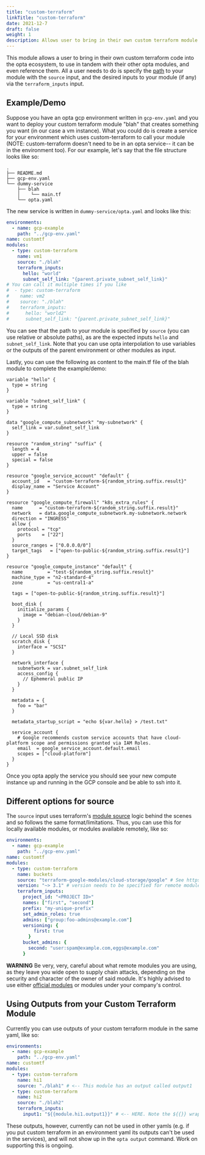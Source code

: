 ```yaml
---
title: "custom-terraform"
linkTitle: "custom-terraform"
date: 2021-12-7
draft: false
weight: 1
description: Allows user to bring in their own custom terraform module
---
```


This module allows a user to bring in their own custom terraform code into the opta ecosystem, to use in tandem with
their other opta modules, and even reference them. All a user needs to do is specify the 
[path](https://www.terraform.io/language/modules/sources#module-sources)
to your module with the `source` input, and the desired inputs to your module (if any) via the 
`terraform_inputs` input.

## Example/Demo
Suppose you have an opta gcp environment written in `gcp-env.yaml` and you want to deploy your custom terraform module
"blah" that creates something you want (in our case a vm instance). What you could do is create a service for your
environment which uses custom-terraform to call your module (NOTE: custom-terraform doesn't need to be in an opta 
service-- it can be in the environment too). For our example, let's say that the file structure looks like so:

```
.
├── README.md
├── gcp-env.yaml
└── dummy-service
    ├── blah
    │    └── main.tf
    └── opta.yaml
```

The new service is written in `dummy-service/opta.yaml` and looks like this:

```yaml
environments:
  - name: gcp-example
    path: "../gcp-env.yaml"
name: customtf
modules:
  - type: custom-terraform
    name: vm1
    source: "./blah"
    terraform_inputs:
      hello: "world"
      subnet_self_link: "{parent.private_subnet_self_link}"
# You can call it multiple times if you like
#  - type: custom-terraform
#    name: vm2
#    source: "./blah"
#    terraform_inputs:
#      hello: "world2"
#      subnet_self_link: "{parent.private_subnet_self_link}"
```

You can see that the path to your module is specified by `source` (you can use relative or absolute paths),
as are the expected inputs `hello` and `subnet_self_link`. Note that you can use opta interpolation to use variables or
the outputs of the parent environment or other modules as input.

Lastly, you can use the following as content to the main.tf file of the blah module to complete the example/demo:

```hcl
variable "hello" {
  type = string
}

variable "subnet_self_link" {
  type = string
}

data "google_compute_subnetwork" "my-subnetwork" {
  self_link = var.subnet_self_link
}

resource "random_string" "suffix" {
  length = 4
  upper = false
  special = false
}

resource "google_service_account" "default" {
  account_id   = "custom-terraform-${random_string.suffix.result}"
  display_name = "Service Account"
}

resource "google_compute_firewall" "k8s_extra_rules" {
  name      = "custom-terraform-${random_string.suffix.result}"
  network   = data.google_compute_subnetwork.my-subnetwork.network
  direction = "INGRESS"
  allow {
    protocol = "tcp"
    ports    = ["22"]
  }
  source_ranges = ["0.0.0.0/0"]
  target_tags   = ["open-to-public-${random_string.suffix.result}"]
}

resource "google_compute_instance" "default" {
  name         = "test-${random_string.suffix.result}"
  machine_type = "n2-standard-4"
  zone         = "us-central1-a"

  tags = ["open-to-public-${random_string.suffix.result}"]

  boot_disk {
    initialize_params {
      image = "debian-cloud/debian-9"
    }
  }

  // Local SSD disk
  scratch_disk {
    interface = "SCSI"
  }

  network_interface {
    subnetwork = var.subnet_self_link
    access_config {
      // Ephemeral public IP
    }
  }

  metadata = {
    foo = "bar"
  }

  metadata_startup_script = "echo ${var.hello} > /test.txt"

  service_account {
    # Google recommends custom service accounts that have cloud-platform scope and permissions granted via IAM Roles.
    email  = google_service_account.default.email
    scopes = ["cloud-platform"]
  }
}
```

Once you opta apply the service you should see your new compute instance up and running in the GCP console and be able
to ssh into it.

## Different options for source
The `source` input uses terraform's [module source](https://www.terraform.io/language/modules/sources#module-sources)
logic behind the scenes and so follows the same format/limitations. Thus, you can use this for locally available modules,
or modules available remotely, like so:

```yaml
environments:
  - name: gcp-example
    path: "../gcp-env.yaml"
name: customtf
modules:
  - type: custom-terraform
    name: buckets
    source: "terraform-google-modules/cloud-storage/google" # See https://registry.terraform.io/modules/terraform-google-modules/cloud-storage/google/latest
    version: "~> 3.1" # version needs to be specified for remote modules
    terraform_inputs:
      project_id: "<PROJECT ID>"
      names: ["first", "second"]
      prefix: "my-unique-prefix"
      set_admin_roles: true
      admins: ["group:foo-admins@example.com"]
      versioning: {
          first: true
        }
      bucket_admins: {
        second: "user:spam@example.com,eggs@example.com"
      }
```

**WARNING** Be very, very, careful about what remote modules you are using, as they leave you wide open to supply chain
attacks, depending on the security and character of the owner of said module. It's highly advised to use either 
[official modules](https://registry.terraform.io/browse/modules ) or modules under your company's control.

## Using Outputs from your Custom Terraform Module
Currently you can use outputs of your custom terraform module in the same yaml, like so:
```yaml
environments:
  - name: gcp-example
    path: "../gcp-env.yaml"
name: customtf
modules:
  - type: custom-terraform
    name: hi1
    source: "./blah1" # <-- This module has an output called output1
  - type: custom-terraform
    name: hi2
    source: "./blah2"
    terraform_inputs:
      input1: "${{module.hi1.output1}}" # <-- HERE. Note the ${{}} wrapping
```

These outputs, however, currently can not be used in other yamls (e.g. if you put custom terraform in an environment 
yaml its outputs can't be used in the services), and will not show up in the `opta output` command. Work on supporting 
this is ongoing.